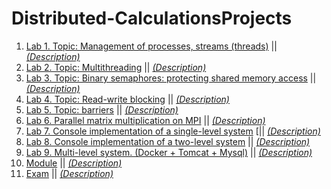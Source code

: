 # Distributed-CalculationsProjects
1. [Lab 1. Topic: Management of processes, streams (threads)](https://github.com/TEGTO/Distributed-CalculationsProjects/new/main?readme=1) || *[(Description)](https://github.com/TEGTO/Distributed-CalculationsProjects/blob/main/ProjectsDescription/Lab1.pdf)*
2. [Lab 2. Topic: Multithreading](https://github.com/TEGTO/Distributed-CalculationsProjects/tree/main/Lab2) || *[(Description)](https://github.com/TEGTO/Distributed-CalculationsProjects/blob/main/ProjectsDescription/Lab2.pdf)*
3. [Lab 3. Topic: Binary semaphores: protecting shared memory access](https://github.com/TEGTO/Distributed-CalculationsProjects/tree/main/Lab3) || *[(Description)](https://github.com/TEGTO/Distributed-CalculationsProjects/blob/main/ProjectsDescription/Lab3.pdf)*
4. [Lab 4. Topic: Read-write blocking](https://github.com/TEGTO/Distributed-CalculationsProjects/tree/main/Lab4) || *[(Description)](https://github.com/TEGTO/Distributed-CalculationsProjects/blob/main/ProjectsDescription/Lab4.pdf)*
5. [Lab 5. Topic: barriers](https://github.com/TEGTO/Distributed-CalculationsProjects/tree/main/Lab5) || *[(Description)](https://github.com/TEGTO/Distributed-CalculationsProjects/blob/main/ProjectsDescription/Lab5.pdf)*
6. [Lab 6. Parallel matrix multiplication on MPI](https://github.com/TEGTO/Distributed-CalculationsProjects/tree/main/Lab6) || *[(Description)](https://github.com/TEGTO/Distributed-CalculationsProjects/blob/main/ProjectsDescription/Lab6.pdf)*
7. [Lab 7. Console implementation of a single-level system](https://github.com/TEGTO/Distributed-CalculationsProjects/tree/main/Lab7) [|| *[(Description)](https://github.com/TEGTO/Distributed-CalculationsProjects/blob/main/ProjectsDescription/Lab7.pdf)*
8. [Lab 8. Console implementation of a two-level system](https://github.com/TEGTO/Distributed-CalculationsProjects/tree/main/Lab8) || *[(Description)](https://github.com/TEGTO/Distributed-CalculationsProjects/blob/main/ProjectsDescription/Lab8.pdf)*
9. [Lab 9. Multi-level system. (Docker + Tomcat + Mysql)](https://github.com/TEGTO/Distributed-CalculationsProjects/tree/main/Lab9) || *[(Description)](https://github.com/TEGTO/Distributed-CalculationsProjects/blob/main/ProjectsDescription/Lab9.pdf)*
10. [Module](https://github.com/TEGTO/Distributed-CalculationsProjects/tree/main/Module1) || *[(Description)](https://github.com/TEGTO/Distributed-CalculationsProjects/blob/main/ProjectsDescription/Module.pdf)*
11. [Exam](https://github.com/TEGTO/Distributed-CalculationsProjects/tree/main/Exam) || *[(Description)](https://github.com/TEGTO/Distributed-CalculationsProjects/blob/main/ProjectsDescription/Exam.pdf)*
